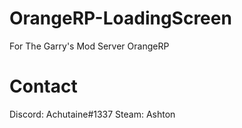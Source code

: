 # OrangeRP-LoadingScreen
For The Garry's Mod Server OrangeRP

# Contact
Discord: Achutaine#1337
Steam: Ashton
